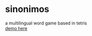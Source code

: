 # sinonimos <br>
a multilingual word game based in tetris <br>
<a href="http://sinonimos.tekinskool.com">demo here</a>

